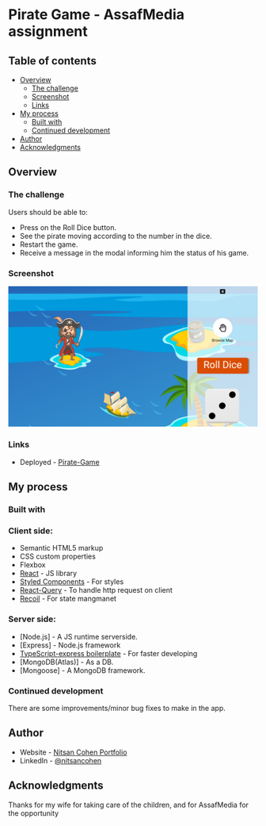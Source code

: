 # Pirate Game - AssafMedia assignment

## Table of contents

- [Overview](#overview)
  - [The challenge](#the-challenge)
  - [Screenshot](#screenshot)
  - [Links](#links)
- [My process](#my-process)
  - [Built with](#built-with)
  - [Continued development](#continued-development)
- [Author](#author)
- [Acknowledgments](#acknowledgments)

## Overview

### The challenge

Users should be able to:

- Press on the Roll Dice button.
- See the pirate moving according to the number in the dice.
- Restart the game.
- Receive a message in the modal informing him the status of his game.

### Screenshot

![](./screenshot.png)

### Links

- Deployed - [Pirate-Game](https://assafmedia-game.netlify.app/)

## My process

### Built with

### Client side:

- Semantic HTML5 markup
- CSS custom properties
- Flexbox
- [React](https://reactjs.org/) - JS library
- [Styled Components](https://styled-components.com/) - For styles
- [React-Query](https://github.com/tannerlinsley/react-query) - To handle http request on client
- [Recoil](https://recoiljs.org/) - For state mangmanet

### Server side:

- [Node.js] - A JS runtime serverside.
- [Express] - Node.js framework
- [TypeScript-express boilerplate](https://www.npmjs.com/package/typescript-express-starter) - For faster developing
- [MongoDB(Atlas)] - As a DB.
- [Mongoose] - A MongoDB framework.

### Continued development

There are some improvements/minor bug fixes to make in the app.

## Author

- Website - [Nitsan Cohen Portfolio](https://nitsan-portfolio.netlify.app/)
- LinkedIn - [@nitsancohen](https://www.linkedin.com/in/nitsan-cohen/)

## Acknowledgments

Thanks for my wife for taking care of the children, and for AssafMedia for the opportunity
